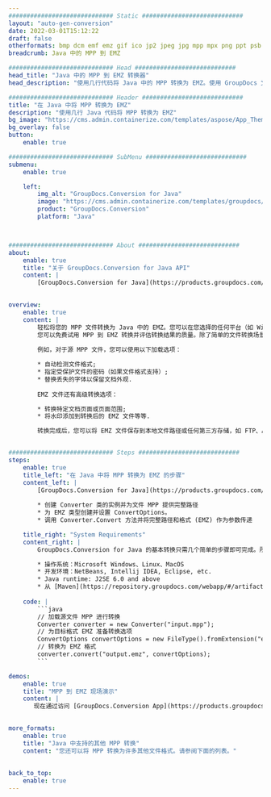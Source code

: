```yaml
---
############################# Static ############################
layout: "auto-gen-conversion"
date: 2022-03-01T15:12:22
draft: false
otherformats: bmp dcm emf emz gif ico jp2 jpeg jpg mpp mpx png ppt psb psd svg svgz tga tif tiff webp wmf wmz xer
breadcrumb: Java 中的 MPP 到 EMZ

############################# Head ############################
head_title: "Java 中的 MPP 到 EMZ 转换器"
head_description: "使用几行代码将 Java 中的 MPP 转换为 EMZ。使用 GroupDocs 文档转换 API 转换 160 多种文件格式。"

############################# Header ############################
title: "在 Java 中将 MPP 转换为 EMZ"
description: "使用几行 Java 代码将 MPP 转换为 EMZ"
bg_image: "https://cms.admin.containerize.com/templates/aspose/App_Themes/V3/images/bg/header1.png"
bg_overlay: false
button:
    enable: true

############################# SubMenu ############################
submenu:
    enable: true

    left:
        img_alt: "GroupDocs.Conversion for Java"
        image: "https://cms.admin.containerize.com/templates/groupdocs/images/product-logos/90x90-noborder/groupdocs-conversion-java.png"
        product: "GroupDocs.Conversion"
        platform: "Java"



############################# About ############################
about:
    enable: true
    title: "关于 GroupDocs.Conversion for Java API"
    content: |
        [GroupDocs.Conversion for Java](https://products.groupdocs.com/conversion/java/)可用于转换Microsoft Word、Excel、PowerPoint、PDF、Visio等格式。 GroupDocs.Conversion 是一个独立的 API，适用于需要高性能的后端和内部系统。它不依赖于任何软件，例如 Microsoft 或 Open Office。
    

overview:
    enable: true
    content: |
        轻松将您的 MPP 文件转换为 Java 中的 EMZ。您可以在您选择的任何平台（如 Windows、Linux、macOS）中仅使用几行 Java 代码行。
        您可以免费试用 MPP 到 EMZ 转换并评估转换结果的质量。除了简单的文件转换场景，您还可以尝试更高级的选项来加载源 MPP 文件和保存输出 EMZ 结果。 
        
        例如，对于源 MPP 文件，您可以使用以下加载选项：

        * 自动检测文件格式;
        * 指定受保护文件的密码（如果文件格式支持）;
        * 替换丢失的字体以保留文档外观.
        
        EMZ 文件还有高级转换选项：

        * 转换特定文档页面或页面范围;
        * 将水印添加到转换后的 EMZ 文件等等.

        转换完成后，您可以将 EMZ 文件保存到本地文件路径或任何第三方存储，如 FTP、Amazon S3、Google Drive、Dropbox 等。请注意 - 将 MPP 转换为 EMZ 无需安装任何额外的软件 - 如 MS Office、Open Office、Adobe Acrobat Reader 等。


############################# Steps ############################
steps:
    enable: true
    title_left: "在 Java 中将 MPP 转换为 EMZ 的步骤"
    content_left: |
        [GroupDocs.Conversion for Java](https://products.groupdocs.com/conversion/java/) 让开发人员只需几行代码即可轻松地将 MPP 文件转换为 EMZ。
        
        * 创建 Converter 类的实例并为文件 MPP 提供完整路径
        * 为 EMZ 类型创建并设置 ConvertOptions。
        * 调用 Converter.Convert 方法并将完整路径和格式 (EMZ) 作为参数传递

    title_right: "System Requirements"
    content_right: |
        GroupDocs.Conversion for Java 的基本转换只需几个简单的步骤即可完成。所有主要平台和操作系统都支持我们的 API。在执行以下代码之前，请确保您的系统上安装了以下先决条件。

        * 操作系统：Microsoft Windows、Linux、MacOS
        * 开发环境：NetBeans, Intellij IDEA, Eclipse, etc.
        * Java runtime: J2SE 6.0 and above
        * 从 [Maven](https://repository.groupdocs.com/webapp/#/artifacts/browse/tree/General/repo/com/groupdocs/groupdocs-conversion) 获取最新的 GroupDocs.Conversion for Java
         
    code: |
        ```java    
        // 加载源文件 MPP 进行转换
        Converter converter = new Converter("input.mpp");
        // 为目标格式 EMZ 准备转换选项
        ConvertOptions convertOptions = new FileType().fromExtension("emz").getConvertOptions();
        // 转换为 EMZ 格式
        converter.convert("output.emz", convertOptions);
        ```

demos:
    enable: true
    title: "MPP 到 EMZ 现场演示"
    content: |
       现在通过访问 [GroupDocs.Conversion App](https://products.groupdocs.app/conversion/family) 网站将 MPP 转换为 EMZ。在线演示具有以下优点
          

more_formats:
    enable: true
    title: "Java 中支持的其他 MPP 转换"
    content: "您还可以将 MPP 转换为许多其他文件格式。请参阅下面的列表。"
       
       
back_to_top:
    enable: true
---
```

